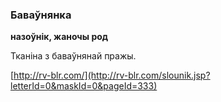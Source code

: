 ### Баваўнянка
**назоўнік, жаночы род**

Тканіна з баваўнянай пражы.

<a rel="author">[http://rv-blr.com/](http://rv-blr.com/slounik.jsp?letterId=0&maskId=0&pageId=333)</a>
